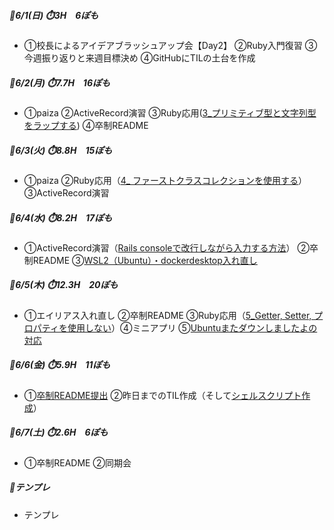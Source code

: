 ##### 🦍6/1(日) ⏱️3H　6ぽも
- ①校長によるアイデアブラッシュアップ会【Day2】 ②Ruby入門復習 ③今週振り返りと来週目標決め ④GitHubにTILの土台を作成
##### 🦍6/2(月) ⏱️7.7H　16ぽも  
- ①paiza ②ActiveRecord演習 ③Ruby応用([3_プリミティブ型と文字列型をラップする](../ruby/ruby_advanced.md#3_プリミティブ型と文字列型をラップする)) ④卒制README
##### 🦍6/3(火) ⏱️8.8H　15ぽも
- ①paiza ②Ruby応用（[4_ ファーストクラスコレクションを使用する](../ruby/ruby_advanced.md#4_ファーストクラスコレクションを使用する)）  ③ActiveRecord演習 

##### 🦍6/4(水) ⏱️8.2H　17ぽも
- ①ActiveRecord演習（[Rails consoleで改行しながら入力する方法](../sql_active_record/sql_active_record_practice.md#railsconsoleで改行しながら入力する方法)） ②卒制README ③[WSL2（Ubuntu）・dockerdesktop入れ直し](../99_uncategorized/down_ubuntu.md#0604_WSL2（Ubuntu）・dockerdesktop入れ直し)

##### 🦍6/5(木) ⏱️12.3H　20ぽも
- ①エイリアス入れ直し ②卒制README ③Ruby応用（[5_Getter, Setter, プロパティを使用しない](../ruby/ruby_advanced.md#5_Getter・Setter・プロパティを使用しない)）④ミニアプリ ⑤[Ubuntuまたダウンしましたよの対応](../99_uncategorized/down_ubuntu.md#0605_Ubuntuまたダウンしましたよの対応)

##### 🦍6/6(金) ⏱️5.9H　11ぽも
- ①[卒制README提出](https://github.com/mo-land/NeuroWord/pull/1) ②昨日までのTIL作成（そして[シェルスクリプト作成](../git/shell_script.md#0607_TIL作成用)）

##### 🦍6/7(土) ⏱️2.6H　6ぽも
- ①卒制README ②同期会 

##### 🦍テンプレ
- テンプレ